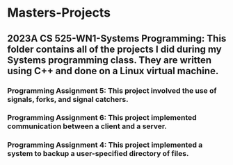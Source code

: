 # Masters-Projects
## 2023A CS 525-WN1-Systems Programming: This folder contains all of the projects I did during my Systems programming class. They are written using C++ and done on a Linux virtual machine.
### Programming Assignment 5: This project involved the use of signals, forks, and signal catchers.
### Programming Assignment 6: This project implemented communication between a client and a server.
### Programming Assignment 4: This project implemented a system to backup a user-specified directory of files.
